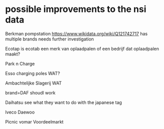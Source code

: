 
# possible improvements to the nsi data

Berkman pompstation
<https://www.wikidata.org/wiki/Q121742717>
has multiple brands needs further investigation

Ecotap
is ecotab een merk van oplaadpalen of een bedrijf dat oplaadpalen maakt?

Park n Charge

Esso charging poles
WAT?

Ambachtelijke Slagerij
WAT

brand=DAF
shoudl work

Daihatsu
see what they want to do with the japanese tag

Iveco
Daewoo

Picnic
vomar Voordeelmarkt
